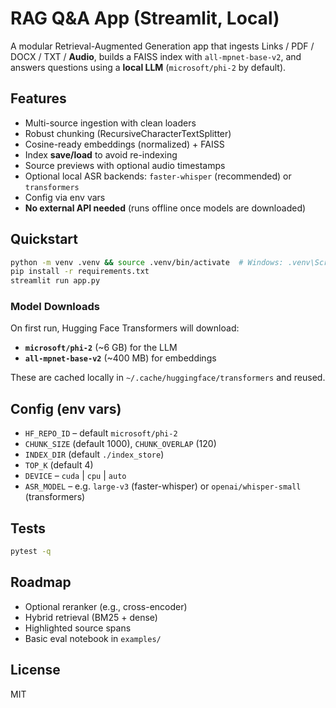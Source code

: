 # RAG Q&A App (Streamlit, Local)

A modular Retrieval-Augmented Generation app that ingests Links / PDF / DOCX / TXT / **Audio**, builds a FAISS index with `all-mpnet-base-v2`, and answers questions using a **local LLM** (`microsoft/phi-2` by default).

## Features
- Multi-source ingestion with clean loaders
- Robust chunking (RecursiveCharacterTextSplitter)
- Cosine-ready embeddings (normalized) + FAISS
- Index **save/load** to avoid re-indexing
- Source previews with optional audio timestamps
- Optional local ASR backends: `faster-whisper` (recommended) or `transformers`
- Config via env vars
- **No external API needed** (runs offline once models are downloaded)

## Quickstart
```bash
python -m venv .venv && source .venv/bin/activate  # Windows: .venv\Scripts\activate
pip install -r requirements.txt
streamlit run app.py
```

### Model Downloads
On first run, Hugging Face Transformers will download:
- **`microsoft/phi-2`** (~6 GB) for the LLM
- **`all-mpnet-base-v2`** (~400 MB) for embeddings

These are cached locally in `~/.cache/huggingface/transformers` and reused.

## Config (env vars)
- `HF_REPO_ID` – default `microsoft/phi-2`
- `CHUNK_SIZE` (default 1000), `CHUNK_OVERLAP` (120)
- `INDEX_DIR` (default `./index_store`)
- `TOP_K` (default 4)
- `DEVICE` – `cuda` | `cpu` | `auto`
- `ASR_MODEL` – e.g. `large-v3` (faster-whisper) or `openai/whisper-small` (transformers)

## Tests
```bash
pytest -q
```

## Roadmap
- Optional reranker (e.g., cross-encoder)
- Hybrid retrieval (BM25 + dense)
- Highlighted source spans
- Basic eval notebook in `examples/`

## License
MIT
